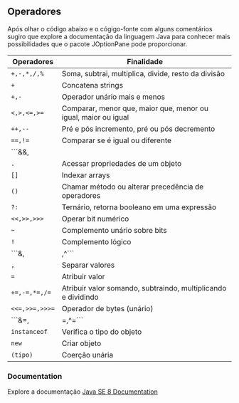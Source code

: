 ## Operadores

Após olhar o código abaixo e o cógigo-fonte com alguns comentários sugiro que explore a documentação da linguagem Java para conhecer mais possibilidades que o pacote JOptionPane pode proporcionar.

Operadores|Finalidade|
----------|----------|
| ```+,-,*,/,%``` |Soma, subtrai, multiplica, divide, resto da divisão|
| ```+``` |Concatena strings|
| ```+,-``` |Operador unário mais e menos|
| ```<,>,<=,>=``` |Comparar, menor que, maior que, menor ou igual, maior ou igual|
| ```++,--``` |Pré e pós incremento, pré ou pós decremento|
| ```==,!=``` |Comparar se é igual ou diferente|
| ```&&,||``` | Concatenação lógica e, contatecação lógica ou|
| ```.``` |Acessar propriedades de um objeto|
| ```[]``` |Indexar arrays|
| ```()``` |Chamar método ou alterar precedência de operadores|
| ```?:``` |Ternário, retorna booleano em uma expressão|
| ```<<,>>,>>>``` |Operar bit numérico|
| ```~``` |Complemento unário sobre bits|
| ```!``` |Complemento lógico|
| ```&,|,^``` |Operadores bit AND, OR e XoR|
| ```,``` |Separar valores|
| ```=``` |Atribuir valor|
| ```+=,-=,*=,/=``` |Atribuir valor somando, subtraindo, multiplicando e dividindo|
| ```<<=,>>=,>>>=``` |Operador de bytes (unário)|
| ```&=,|=,^=``` |Operador de bytes AND, OR, XoR (unário)|
| ```instanceof``` |Verifica o tipo do objeto|
| ```new``` |Criar objeto|
| ```(tipo)``` |Coerção unária|

### Documentation
Explore a documentação [Java SE 8 Documentation](https://docs.oracle.com/javase/8/docs/)